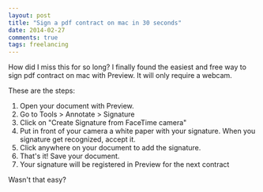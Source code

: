 ```yaml
---
layout: post
title: "Sign a pdf contract on mac in 30 seconds"
date: 2014-02-27
comments: true
tags: freelancing
---
```


How did I miss this for so long? I finally found the easiest and free way to sign pdf contract on mac with Preview. It will only require a webcam.

<!-- more -->

These are the steps:

1. Open your document with Preview.
2. Go to Tools > Annotate > Signature
3. Click on "Create Signature from FaceTime camera"
4. Put in front of your camera a white paper with your signature. When you signature get recognized, accept it.
5. Click anywhere on your document to add the signature.
6. That's it! Save your document.
7. Your signature will be registered in Preview for the next contract

Wasn't that easy?